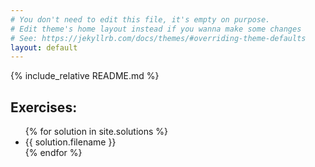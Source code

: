 ```yaml
---
# You don't need to edit this file, it's empty on purpose.
# Edit theme's home layout instead if you wanna make some changes
# See: https://jekyllrb.com/docs/themes/#overriding-theme-defaults
layout: default
---
```

{% include_relative README.md %}
## Exercises:
<ul>
{% for solution in site.solutions %}
  <li>{{ solution.filename }} </li>
{% endfor %}
</ul>
